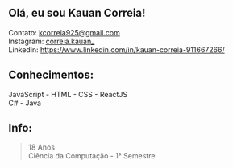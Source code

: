 ## Olá, eu sou Kauan Correia!
Contato: kcorreia925@gmail.com  <br /> 
Instagram: [correia.kauan_](https://www.instagram.com/correia.kauan_/) <br />
Linkedin: https://www.linkedin.com/in/kauan-correia-911667266/

## Conhecimentos: 
JavaScript - HTML - CSS - ReactJS <br />
C# - Java <br />

## Info: 
> 18 Anos <br /> 
 Ciência da Computação - 1° Semestre <br /> 

